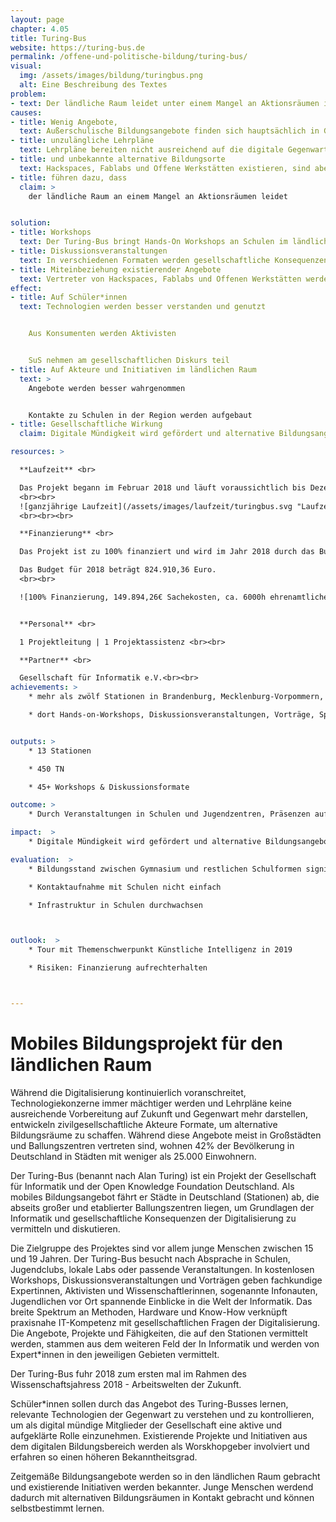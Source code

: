 ```yaml
---
layout: page
chapter: 4.05
title: Turing-Bus
website: https://turing-bus.de
permalink: /offene-und-politische-bildung/turing-bus/
visual:
  img: /assets/images/bildung/turingbus.png
  alt: Eine Beschreibung des Textes
problem:
- text: Der ländliche Raum leidet unter einem Mangel an Aktionsräumen im Bereich der digitalen Bildung.
causes:
- title: Wenig Angebote,
  text: Außerschulische Bildungsangebote finden sich hauptsächlich in Großstädten und Ballungszentren
- title: unzulängliche Lehrpläne
  text: Lehrpläne bereiten nicht ausreichend auf die digitale Gegenwart und Zukunft vor
- title: und unbekannte alternative Bildungsorte
  text: Hackspaces, Fablabs und Offene Werkstätten existieren, sind aber oft nicht bekannt (genug).
- title: führen dazu, dass
  claim: >
    der ländliche Raum an einem Mangel an Aktionsräumen leidet


solution:
- title: Workshops
  text: Der Turing-Bus bringt Hands-On Workshops an Schulen im ländlichen Raum, die ohne Vorbildung an Themen der Informatik heranführen.
- title: Diskussionsveranstaltungen
  text: In verschiedenen Formaten werden gesellschaftliche Konsequenzen der Digitalisierung mit Vertretern aus Politik und Wirtschaft diskutiert.
- title: Miteinbeziehung existierender Angebote
  text: Vertreter von Hackspaces, Fablabs und Offenen Werkstätten werden als Workshopleiter und als Diskussionsteilnehmer*innen miteinbezogen.
effect:
- title: Auf Schüler*innen
  text: Technologien werden besser verstanden und genutzt


    Aus Konsumenten werden Aktivisten


    SuS nehmen am gesellschaftlichen Diskurs teil
- title: Auf Akteure und Initiativen im ländlichen Raum
  text: >
    Angebote werden besser wahrgenommen


    Kontakte zu Schulen in der Region werden aufgebaut
- title: Gesellschaftliche Wirkung
  claim: Digitale Mündigkeit wird gefördert und alternative Bildungsangebote werden relevanter.

resources: >

  **Laufzeit** <br>

  Das Projekt begann im Februar 2018 ​und läuft voraussichtlich bis Dezember 2019.
  <br><br>
  ![ganzjährige Laufzeit](/assets/images/laufzeit/turingbus.svg "Laufzeit Turing-Bus")
  <br><br><br>

  **Finanzierung** <br>

  Das Projekt ist zu 100% finanziert und wird im Jahr 2018 durch das Bundesministerium für Familie, Senioren, Frauen und Jugend (2017/18) und die Bundeszentrale für politische Bildung (2018/19) gefördert.

  Das Budget für 2018 beträgt 824.910,36 Euro.
  <br><br>

  ![100% Finanzierung, 149.894,26€ Sachekosten, ca. 6000h ehrenamtliche Arbeit durch Mentorinnen](/assets/images/finanzierung/turingbus.svg "Finanzierung Turing-Bus")<br><br>


  **Personal** <br>

  1 Projektleitung | 1 Projektassistenz <br><br>

  **Partner** <br>

  Gesellschaft für Informatik e.V.<br><br>
achievements: >
    * mehr als zwölf Stationen in Brandenburg, Mecklenburg-Vorpommern, Sachsen-Anhalt, Thüringen, Sachsen, Niedersachsen und Nordrhein-Westfalen mit jeweils zwischen 10 bis 120 Teilnehmenden, vorwiegend Schülerinnen und Schüler zwischen 15 und 19 Jahren

    * dort Hands-on-Workshops, Diskussionsveranstaltungen, Vorträge, Spiele, tw. als kurze 90-min-Workshops im regulären Unterrichtsablauf (Bonn, Pfiffelbach), tw. als eigener Projekttag für eine oder mehrere Klassenstufen und klassen- und jahrgangsübergreifend (Bernau, Landsberg, Tessin) oder als Teil eines Schulprojekttags (Templin), tw. als außerschulische Veranstaltung (Uelzen)


outputs: >
    * 13 Stationen

    * 450 TN

    * 45+ Workshops & Diskussionsformate

outcome: >
    * Durch Veranstaltungen in Schulen und Jugendzentren, Präsenzen auf Webseite und in den sozialen Medien wird ein Beitrag zur Verbreitung digitaler Bildungsangebote geleistet

impact:  >
    * Digitale Mündigkeit wird gefördert und alternative Bildungsangebote werden relevanter.

evaluation:  >
    * Bildungsstand zwischen Gymnasium und restlichen Schulformen signifikant

    * Kontaktaufnahme mit Schulen nicht einfach

    * Infrastruktur in Schulen durchwachsen



outlook:  >
    * Tour mit Themenschwerpunkt Künstliche Intelligenz in 2019

    * Risiken: Finanzierung aufrechterhalten



---
```



# Mobiles Bildungsprojekt für den ländlichen Raum

Während die Digitalisierung kontinuierlich voranschreitet, Technologiekonzerne immer mächtiger werden und Lehrpläne keine ausreichende Vorbereitung auf Zukunft und Gegenwart mehr darstellen, entwickeln zivilgesellschaftliche Akteure Formate, um alternative Bildungsräume zu schaffen. Während diese Angebote meist in Großstädten und Ballungszentren vertreten sind, wohnen 42% der Bevölkerung in Deutschland  in Städten mit weniger als 25.000 Einwohnern.

Der Turing-Bus (benannt nach Alan Turing) ist ein Projekt der Gesellschaft für Informatik und der Open Knowledge Foundation Deutschland. Als mobiles Bildungsangebot fährt er Städte in Deutschland (Stationen) ab, die abseits großer und etablierter Ballungszentren liegen, um Grundlagen der Informatik und gesellschaftliche Konsequenzen der Digitalisierung zu vermitteln und diskutieren.

Die Zielgruppe des Projektes sind vor allem junge Menschen zwischen 15 und 19 Jahren. Der Turing-Bus besucht nach Absprache in Schulen, Jugendclubs, lokale Labs oder passende Veranstaltungen. In kostenlosen Workshops, Diskussionsveranstaltungen und Vorträgen geben fachkundige Expertinnen, Aktivisten und Wissenschaftlerinnen, sogenannte Infonauten, Jugendlichen vor Ort spannende Einblicke in die Welt der Informatik. Das breite Spektrum an Methoden, Hardware und Know-How verknüpft praxisnahe IT-Kompetenz mit gesellschaftlichen Fragen der Digitalisierung. Die Angebote, Projekte und Fähigkeiten, die auf den Stationen vermittelt werden, stammen aus dem weiteren Feld der In Informatik und werden von Expert\*innen in den jeweiligen Gebieten vermittelt.

Der Turing-Bus fuhr 2018 zum ersten mal im Rahmen des Wissenschaftsjahress 2018 - Arbeitswelten der Zukunft.

Schüler\*innen sollen durch das Angebot des Turing-Busses lernen, relevante Technologien der Gegenwart zu verstehen und zu kontrollieren, um als digital mündige Mitglieder der Gesellschaft eine aktive und aufgeklärte Rolle einzunehmen. Existierende Projekte und Initiativen aus dem digitalen Bildungsbereich werden als Worskhopgeber involviert und erfahren so einen höheren Bekanntheitsgrad.

Zeitgemäße Bildungsangebote werden so in den ländlichen Raum gebracht und existierende Initiativen werden bekannter. Junge Menschen werdend dadurch mit alternativen Bildungsräumen in Kontakt gebracht und können selbstbestimmt lernen.
